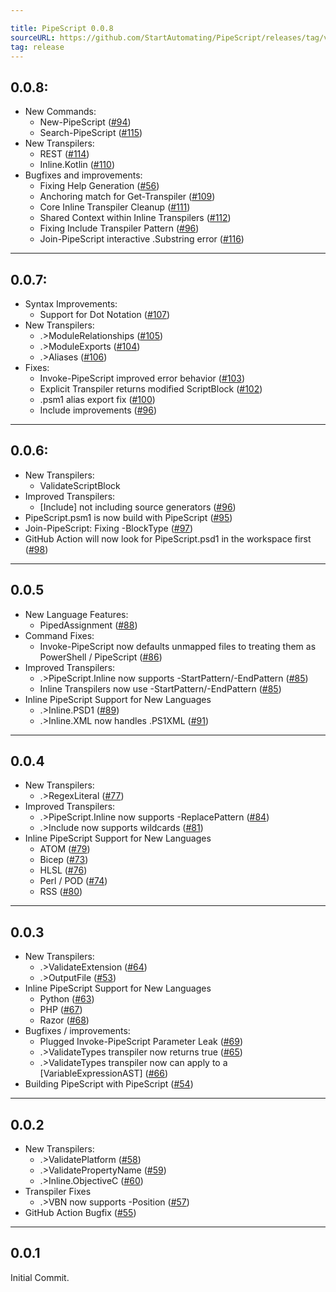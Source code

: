 ```yaml
---

title: PipeScript 0.0.8
sourceURL: https://github.com/StartAutomating/PipeScript/releases/tag/v0.0.8
tag: release
---
```

## 0.0.8:
* New Commands:
  * New-PipeScript ([#94](https://github.com/StartAutomating/PipeScript/issues/94))
  * Search-PipeScript ([#115](https://github.com/StartAutomating/PipeScript/issues/115))
* New Transpilers:
  * REST ([#114](https://github.com/StartAutomating/PipeScript/issues/114))
  * Inline.Kotlin ([#110](https://github.com/StartAutomating/PipeScript/issues/110))
* Bugfixes and improvements:
  * Fixing Help Generation ([#56](https://github.com/StartAutomating/PipeScript/issues/56))
  * Anchoring match for Get-Transpiler ([#109](https://github.com/StartAutomating/PipeScript/issues/109))
  * Core Inline Transpiler Cleanup ([#111](https://github.com/StartAutomating/PipeScript/issues/111))
  * Shared Context within Inline Transpilers ([#112](https://github.com/StartAutomating/PipeScript/issues/112))
  * Fixing Include Transpiler Pattern ([#96](https://github.com/StartAutomating/PipeScript/issues/96))
  * Join-PipeScript interactive .Substring error ([#116](https://github.com/StartAutomating/PipeScript/issues/116))
---

## 0.0.7:
* Syntax Improvements:
  * Support for Dot Notation ([#107](https://github.com/StartAutomating/PipeScript/issues/107))
* New Transpilers:
  * .>ModuleRelationships ([#105](https://github.com/StartAutomating/PipeScript/issues/105))
  * .>ModuleExports ([#104](https://github.com/StartAutomating/PipeScript/issues/104))
  * .>Aliases ([#106](https://github.com/StartAutomating/PipeScript/issues/106))
* Fixes:
  * Invoke-PipeScript improved error behavior ([#103](https://github.com/StartAutomating/PipeScript/issues/103))
  * Explicit Transpiler returns modified ScriptBlock ([#102](https://github.com/StartAutomating/PipeScript/issues/102))
  * .psm1 alias export fix ([#100](https://github.com/StartAutomating/PipeScript/issues/100))
  * Include improvements ([#96](https://github.com/StartAutomating/PipeScript/issues/96))
---

## 0.0.6:
* New Transpilers:
  * ValidateScriptBlock
* Improved Transpilers:
  * [Include] not including source generators ([#96](https://github.com/StartAutomating/PipeScript/issues/96))
* PipeScript.psm1 is now build with PipeScript ([#95](https://github.com/StartAutomating/PipeScript/issues/95))
* Join-PipeScript:  Fixing -BlockType ([#97](https://github.com/StartAutomating/PipeScript/issues/97))
* GitHub Action will now look for PipeScript.psd1 in the workspace first ([#98](https://github.com/StartAutomating/PipeScript/issues/98))
---

## 0.0.5
* New Language Features:
  * PipedAssignment ([#88](https://github.com/StartAutomating/PipeScript/issues/88))
* Command Fixes:
  * Invoke-PipeScript now defaults unmapped files to treating them as PowerShell / PipeScript ([#86](https://github.com/StartAutomating/PipeScript/issues/86))
* Improved Transpilers:
  * .>PipeScript.Inline now supports -StartPattern/-EndPattern ([#85](https://github.com/StartAutomating/PipeScript/issues/85))
  * Inline Transpilers now use -StartPattern/-EndPattern ([#85](https://github.com/StartAutomating/PipeScript/issues/85))
* Inline PipeScript Support for New Languages
  * .>Inline.PSD1 ([#89](https://github.com/StartAutomating/PipeScript/issues/89))
  * .>Inline.XML now handles .PS1XML ([#91](https://github.com/StartAutomating/PipeScript/issues/91))
---

## 0.0.4
* New Transpilers:
  * .>RegexLiteral ([#77](https://github.com/StartAutomating/PipeScript/issues/77))
* Improved Transpilers:
  * .>PipeScript.Inline now supports -ReplacePattern ([#84](https://github.com/StartAutomating/PipeScript/issues/84))
  * .>Include now supports wildcards ([#81](https://github.com/StartAutomating/PipeScript/issues/81))
* Inline PipeScript Support for New Languages
  * ATOM ([#79](https://github.com/StartAutomating/PipeScript/issues/79))
  * Bicep ([#73](https://github.com/StartAutomating/PipeScript/issues/73))
  * HLSL ([#76](https://github.com/StartAutomating/PipeScript/issues/76))
  * Perl / POD ([#74](https://github.com/StartAutomating/PipeScript/issues/74))
  * RSS ([#80](https://github.com/StartAutomating/PipeScript/issues/80))

---
## 0.0.3
* New Transpilers:
  * .>ValidateExtension ([#64](https://github.com/StartAutomating/PipeScript/issues/64))
  * .>OutputFile ([#53](https://github.com/StartAutomating/PipeScript/issues/53))
* Inline PipeScript Support for New Languages
  * Python ([#63](https://github.com/StartAutomating/PipeScript/issues/63))
  * PHP ([#67](https://github.com/StartAutomating/PipeScript/issues/67))
  * Razor ([#68](https://github.com/StartAutomating/PipeScript/issues/68))
* Bugfixes / improvements:
  * Plugged Invoke-PipeScript Parameter Leak ([#69](https://github.com/StartAutomating/PipeScript/issues/69))
  * .>ValidateTypes transpiler now returns true ([#65](https://github.com/StartAutomating/PipeScript/issues/65))
  * .>ValidateTypes transpiler now can apply to a [VariableExpressionAST] ([#66](https://github.com/StartAutomating/PipeScript/issues/66))
* Building PipeScript with PipeScript ([#54](https://github.com/StartAutomating/PipeScript/issues/54))
---

## 0.0.2
* New Transpilers:
  * .>ValidatePlatform ([#58](https://github.com/StartAutomating/PipeScript/issues/58))
  * .>ValidatePropertyName ([#59](https://github.com/StartAutomating/PipeScript/issues/59))
  * .>Inline.ObjectiveC ([#60](https://github.com/StartAutomating/PipeScript/issues/60))
* Transpiler Fixes
  * .>VBN now supports -Position ([#57](https://github.com/StartAutomating/PipeScript/issues/57))
* GitHub Action Bugfix ([#55](https://github.com/StartAutomating/PipeScript/issues/55))
---
## 0.0.1
Initial Commit.
